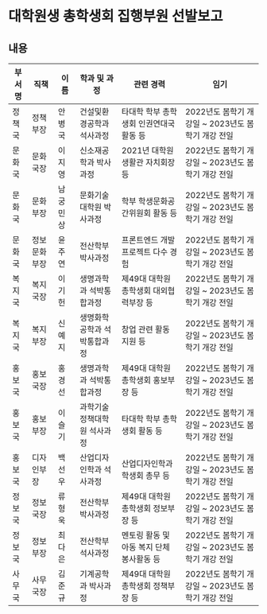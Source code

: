 대학원생 총학생회 집행부원 선발보고
===

## 내용

| 부서명 | 직책 | 이름 | 학과 및 과정 | 관련 경력 | 임기 |
|---|---|---|---|---|---|
| 정책국 | 정책부장 | 안병국 | 건설및환경공학과 석사과정 | 타대학 학부 총학생회 인권연대국 활동 등 | 2022년도 봄학기 개강일 ~ 2023년도 봄학기 개강 전일 | 
| 문화국 | 문화국장 | 이지영 | 신소재공학과 박사과정 | 2021년 대학원 생활관 자치회장 등 | 2022년도 봄학기 개강일 ~ 2023년도 봄학기 개강 전일 | 
| 문화국 | 문화부장 | 남궁민상 | 문화기술대학원 박사과정 | 학부 학생문화공간위원회 활동 등 | 2022년도 봄학기 개강일 ~ 2023년도 봄학기 개강 전일 | 
| 문화국 | 정보문화부장 | 윤주연 | 전산학부 박사과정 | 프론트엔드 개발 프로젝트 다수 경험 | 2022년도 봄학기 개강일 ~ 2023년도 봄학기 개강 전일 | 
| 복지국 | 복지국장 | 이기헌 | 생명과학과 석박통합과정 | 제49대 대학원 총학생회 대외협력부장 등 | 2022년도 봄학기 개강일 ~ 2023년도 봄학기 개강 전일 | 
| 복지국 | 복지부장 | 신예지 | 생명화학공학과 석박통합과정 | 창업 관련 활동 지원 등 | 2022년도 봄학기 개강일 ~ 2023년도 봄학기 개강 전일 | 
| 홍보국 | 홍보국장 | 홍경선 | 생명과학과 석박통합과정 | 제49대 대학원 총학생회 홍보부장 등 | 2022년도 봄학기 개강일 ~ 2023년도 봄학기 개강 전일 | 
| 홍보국 | 홍보부장 | 이슬기 | 과학기술정책대학원 석사과정 | 타대학 학부 총학생회 활동 등 | 2022년도 봄학기 개강일 ~ 2023년도 봄학기 개강 전일 | 
| 홍보국 | 디자인부장 | 백선우 | 산업디자인학과 석사과정 | 산업디자인학과 학생회 총무 등 | 2022년도 봄학기 개강일 ~ 2023년도 봄학기 개강 전일 | 
| 정보국 | 정보국장 | 류형욱 | 전산학부 박사과정 | 제49대 대학원 총학생회 정보부장 등 | 2022년도 봄학기 개강일 ~ 2023년도 봄학기 개강 전일 | 
| 정보국 | 정보부장 | 최다은 | 전산학부 석사과정 | 멘토링 활동 및 아동 복지 단체 봉사활동 등 | 2022년도 봄학기 개강일 ~ 2023년도 봄학기 개강 전일 | 
| 사무국 | 사무국장 | 김준규 | 기계공학과 박사과정 | 제49대 대학원 총학생회 정책부장 등 | 2022년도 봄학기 개강일 ~ 2023년도 봄학기 개강 전일 | 

